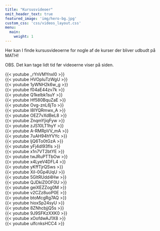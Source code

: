 ```yaml
---
title: "Kursusvideoer"
omit_header_text: true
featured_image: 'img/hero-bg.jpg'
custom_css: 'css/videos_layout.css'
menu:
  main:
    weight: 1
---
```

Her kan I finde kursusvideoerne for nogle af de kurser der bliver udbudt på MATH! 

OBS. Det kan tage lidt tid før videoerne viser på siden.
<div class="video-grid">
  <div class="video-grid-item">
    {{< youtube _rYnVMYnxI0 >}}
  </div>
  <div class="video-grid-item">
    {{< youtube HVOpIuTzWgU >}}
  </div>
  <div class="video-grid-item">
    {{< youtube 1yWNH2k6w_g >}}
  </div>
  <div class="video-grid-item">
    {{< youtube f04aE44zv7k >}}
  </div>
  <div class="video-grid-item">
    {{< youtube Q1kelbk1suY >}}
  </div>
  <div class="video-grid-item">
    {{< youtube Hf580BquZaE >}}
  </div>
  <div class="video-grid-item">
    {{< youtube Ovg-znL6jTo >}}
  </div>
  <div class="video-grid-item">
    {{< youtube l8lYQRmwx_A >}}
  </div>
  <div class="video-grid-item">
    {{< youtube OEZ7vXdBeL8 >}}
  </div>
  <div class="video-grid-item">
    {{< youtube ZnqmYjiqFyw >}}
  </div>
  <div class="video-grid-item">
    {{< youtube zJS10LT1hyY >}}
  </div>
  <div class="video-grid-item">
    {{< youtube A-RMRpVV_mA >}}
  </div>
  <div class="video-grid-item">
    {{< youtube 7uAH94hYVYc >}}
  </div>
  <div class="video-grid-item">
    {{< youtube ljQ6To0tGzA >}}
  </div>
  <div class="video-grid-item">
    {{< youtube yFj4dl93fIs >}}
  </div>
  <div class="video-grid-item">
    {{< youtube x1n7VT2btYE >}}
  </div>
  <div class="video-grid-item">
    {{< youtube twJRuPTTbOw >}}
  </div>
  <div class="video-grid-item">
    {{< youtube x4LyeV4DFL4 >}}
  </div>
  <div class="video-grid-item">
    {{< youtube yKffTjrQSws >}}
  </div>
  <div class="video-grid-item">
    {{< youtube Xil-0Gp4UqU >}}
  </div>
  <div class="video-grid-item">
    {{< youtube 5GltRUdd4Hw >}}
  </div>
  <div class="video-grid-item">
    {{< youtube QJDkiZ0OF0U >}}
  </div>
  <div class="video-grid-item">
    {{< youtube geiXEZZog0M >}}
  </div>
  <div class="video-grid-item">
    {{< youtube v2CZz8uoP0E >}}
  </div>
  <div class="video-grid-item">
    {{< youtube btoMcgRg7AQ >}}
  </div>
  <div class="video-grid-item">
    {{< youtube hioxSp24syU >}}
  </div>
  <div class="video-grid-item">
    {{< youtube 8ZNhcbjjQ5s >}}
  </div>
  <div class="video-grid-item">
    {{< youtube 9J9SFKzXXK0 >}}
  </div>
  <div class="video-grid-item">
    {{< youtube xOofdwAJ1X8 >}}
  </div>
  <div class="video-grid-item">
    {{< youtube ulfcnksHCC4 >}}
  </div>
</div>
